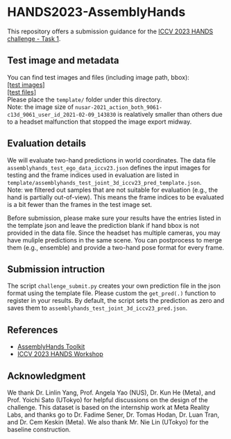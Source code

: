 # HANDS2023-AssemblyHands

This repository offers a submission guidance for the [ICCV 2023 HANDS challenge - Task 1](https://sites.google.com/view/hands2023/challenges/task1?authuser=0).

## Test image and metadata
You can find test images and files (including image path, bbox): \
[[test images]](https://drive.google.com/drive/folders/1Vsh4V_7JLyycP8c13_RVPpXhmlQaJhdD?usp=sharing) \
[[test files]](https://drive.google.com/drive/folders/1hqqh5ZnbLdDEbXZS_jv4iAVfkQPguLMA?usp=drive_link) \
Please place the `template/` folder under this directory. \
Note: the image size of `nusar-2021_action_both_9061-c13d_9061_user_id_2021-02-09_143830` is realatively smaller than others due to a headset malfunction that stopped the image export midway.

## Evaluation details
We will evaluate two-hand predictions in world coordinates. 
The data file `assemblyhands_test_ego_data_iccv23.json` defines the input images for testing 
and the frame indices used in evaluation are listed in `template/assemblyhands_test_joint_3d_iccv23_pred_template.json`. \
Note: we filtered out samples that are not suitable for evaluation (e.g., the hand is partially out-of-view). This means the frame indices to be evaluated is a bit fewer than the frames in the test image set.

Before submission, please make sure your results have the entries listed in the template json and leave the prediction blank if hand bbox is not provided in the data file.
Since the headset has multiple cameras, you may have muliple predictions in the same scene.
You can postprocess to merge them (e.g., ensemble) and provide a two-hand pose format for every frame.

## Submission intruction
The script `challenge_submit.py` creates your own prediction file in the json format using the template file.
Please custom the `get_pred(.)` function to register in your results.
By default, the script sets the prediction as zero and saves them to `assemblyhands_test_joint_3d_iccv23_pred.json`.

## References
- [AssemblyHands Toolkit](https://github.com/facebookresearch/assemblyhands-toolkit)
- [ICCV 2023 HANDS Workshop](https://sites.google.com/view/hands2023/home)

## Acknowledgment
We thank Dr. Linlin Yang, Prof. Angela Yao (NUS), Dr. Kun He (Meta), and Prof. Yoichi Sato (UTokyo) for helpful discussions on the design of the challenge. This dataset is based on the internship work at Meta Reality Labs, and thanks go to Dr. Fadime Sener, Dr. Tomas Hodan, Dr. Luan Tran, and Dr. Cem Keskin (Meta). We also thank Mr. Nie Lin (UTokyo) for the baseline construction. 